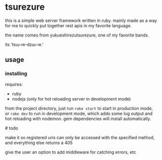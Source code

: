 # tsurezure

this is a simple web server framework written in ruby. mainly made as a way for me to quickly put together rest apis in my favorite language.

the name comes from yukueshirezutsurezure, one of my favorite bands.

its 'tsɯ-ɾe-dzɯ-ɾe.'

## usage

### installing

requires:
-   ruby
-   nodejs (only for hot reloading server in development mode)

from the project directory, just run `rake start` to start in production mode, or `rake dev` to run in development mode, which adds some log output and hot reloading with nodemon. gem dependencies will install automatically.

\# todo

make it so registered uris can only be accessed with the specified method, and everything else returns a 405

give the user an option to add middleware for catching errors, etc

